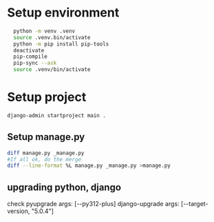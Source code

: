 # Setup environment
```bash
  python -m venv .venv
  source .venv.bin/activate
  python -m pip install pip-tools
  deactivate
  pip-compile
  pip-sync --ask
  source .venv/bin/activate
```
# Setup project
```bash
django-admin startproject main .
```

## Setup manage.py
```bash
diff manage.py _manage.py
#If all ok, do the merge
diff --line-format %L manage.py _manage.py >manage.py
```

## upgrading python, django
  check pyupgrade args: [--py312-plus]
  django-upgrade  args: [--target-version, "5.0.4"]
